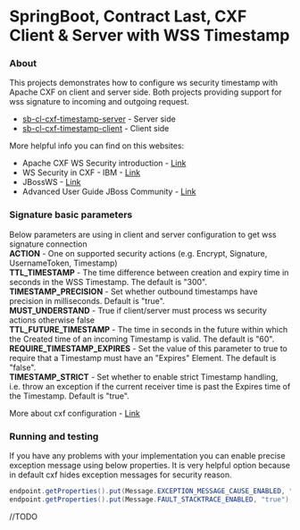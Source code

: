 # SpringBoot, Contract Last, CXF Client & Server with WSS Timestamp

### About
This projects demonstrates how to configure ws security timestamp with Apache CXF on client and server side. Both projects providing support
for wss signature to incoming and outgoing request.

* [sb-cl-cxf-timestamp-server](https://github.com/dalgim/sb-cl-cxf-timestamp/tree/master/sb-cl-cxf-wss-timestamp-server) - Server side
* [sb-cl-cxf-timestamp-client](https://github.com/dalgim/sb-cl-cxf-timestamp/tree/master/sb-cl-cxf-wss-timestamp-client) - Client side

More helpful info you can find on this websites:
* Apache CXF WS Security introduction - [Link](http://cxf.apache.org/docs/ws-security.html)
* WS Security in CXF - IBM - [Link](https://www.ibm.com/developerworks/library/j-jws13/)
* JBossWS - [Link](https://developer.jboss.org/wiki/Jbossws-stackcxfUserGuide#jive_content_id_WSSecurity)
* Advanced User Guide JBoss Community - [Link](https://docs.jboss.org/author/display/JBWS/Advanced+User+Guide)


### Signature basic parameters
Below parameters are using in client and server configuration to get wss signature connection
<br/><b>ACTION</b> - One on supported security actions (e.g. Encrypt, Signature, UsernameToken, Timestamp)
<br/><b>TTL_TIMESTAMP</b> - The time difference between creation and expiry time in seconds in the WSS Timestamp. The default is "300".
<br/><b>TIMESTAMP_PRECISION</b> - Set whether outbound timestamps have precision in milliseconds. Default is "true".
<br/><b>MUST_UNDERSTAND</b> - True if client/server must process ws security actions otherwise false
<br/><b>TTL_FUTURE_TIMESTAMP</b> - The time in seconds in the future within which the Created time of an incoming Timestamp is valid. The default is "60". 
<br/><b>REQUIRE_TIMESTAMP_EXPIRES</b> - Set the value of this parameter to true to require that a Timestamp must have an "Expires" Element. The default is "false".
<br/><b>TIMESTAMP_STRICT</b> - 	Set whether to enable strict Timestamp handling, i.e. throw an exception if the current receiver time is past the Expires time of the Timestamp. Default is "true".

More about cxf configuration - [Link](https://ws.apache.org/wss4j/config.html)

### Running and testing

If you have any problems with your implementation you can enable precise exception message using below properties. It is very helpful option because in default cxf hides exception messages for security reason. 

```java
endpoint.getProperties().put(Message.EXCEPTION_MESSAGE_CAUSE_ENABLED, "true");
endpoint.getProperties().put(Message.FAULT_STACKTRACE_ENABLED, "true");
```

//TODO